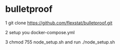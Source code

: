 # bulletproof

1 git clone https://github.com/flexstat/bulletproof.git

2 setup you docker-compose.yml

3 chmod 755 node_setup.sh and run ./node_setup.sh
